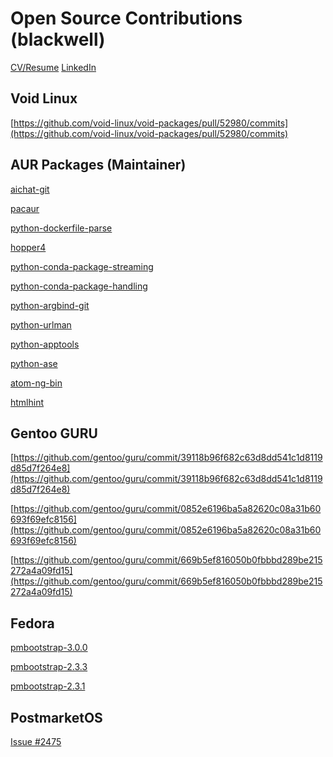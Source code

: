 # Open Source Contributions (blackwell)

[CV/Resume](https://blackwellops.github.io/cv24.pdf)
[LinkedIn](https://www.linkedin.com/in/blackwelljason/)
   
## Void Linux

[https://github.com/void-linux/void-packages/pull/52980/commits](https://github.com/void-linux/void-packages/pull/52980/commits)

    
## AUR Packages (Maintainer)
    
[aichat-git](https://aur.archlinux.org/packages/aichat-git)

[pacaur](https://aur.archlinux.org/packages/pacaur)

[python-dockerfile-parse](https://aur.archlinux.org/packages/python-dockerfile-parse)

[hopper4](https://aur.archlinux.org/packages/hopper4)

[python-conda-package-streaming](https://aur.archlinux.org/packages/python-conda-package-streaming)

[python-conda-package-handling](https://aur.archlinux.org/packages/python-conda-package-handling)

[python-argbind-git](https://aur.archlinux.org/packages/python-argbind-git)

[python-urlman](https://aur.archlinux.org/packages/python-urlman)

[python-apptools](https://aur.archlinux.org/packages/python-apptools)

[python-ase](https://aur.archlinux.org/packages/python-ase)

[atom-ng-bin](https://aur.archlinux.org/packages/atom-ng-bin)

[htmlhint](https://aur.archlinux.org/packages/htmlhint)


## Gentoo GURU 

[https://github.com/gentoo/guru/commit/39118b96f682c63d8dd541c1d8119d85d7f264e8](https://github.com/gentoo/guru/commit/39118b96f682c63d8dd541c1d8119d85d7f264e8)

[https://github.com/gentoo/guru/commit/0852e6196ba5a82620c08a31b60693f69efc8156](https://github.com/gentoo/guru/commit/0852e6196ba5a82620c08a31b60693f69efc8156)

[https://github.com/gentoo/guru/commit/669b5ef816050b0fbbbd289be215272a4a09fd15](https://github.com/gentoo/guru/commit/669b5ef816050b0fbbbd289be215272a4a09fd15)


## Fedora 

[pmbootstrap-3.0.0][pmbootstrap-3.0.0]

[pmbootstrap-2.3.3][pmbootstrap-2.3.3]

[pmbootstrap-2.3.1][pmbootstrap-2.3.1]


[pmbootstrap-3.0.0]: https://src.fedoraproject.org/rpms/pmbootstrap/c/f0db6caad54290d48a6e3ccf5b0f26c45c7a73ad?branch=rawhide
[pmbootstrap-2.3.1]: https://src.fedoraproject.org/rpms/pmbootstrap/c/613271ac8c52aa5d3ba03ba472b53e26ebe2451b?branch=rawhide
[pmbootstrap-2.3.3]: https://src.fedoraproject.org/rpms/pmbootstrap/c/2571b8550d4ab31b1d4d23e2133ce25e17262d12?branch=rawhide


## PostmarketOS
 
[Issue #2475][issue-2475]

[issue-2475]: https://gitlab.postmarketos.org/postmarketOS/pmbootstrap/-/issues/2475